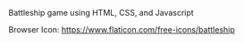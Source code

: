 Battleship game using HTML, CSS, and Javascript

Browser Icon: https://www.flaticon.com/free-icons/battleship

